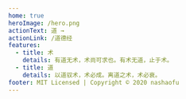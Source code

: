 ```yaml
---
home: true
heroImage: /hero.png
actionText: 道 →
actionLink: /道德经
features:
  - title: 术
    details: 有道无术，术尚可求也。有术无道，止于术。
  - title: 道
    details: 以道驭术，术必成。离道之术，术必衰。
footer: MIT Licensed | Copyright © 2020 nashaofu
---
```

